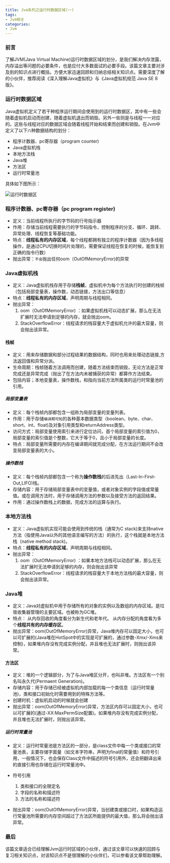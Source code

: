 ```yaml
---
title: Jvm系列之运行时数据区域(一)
tags:
- Jvm相关
categories:
- Jvm
---
```


### 前言

了解JVM(Java Virtual Machine)运行时数据区域的划分，是我们解决内存泄露，内存溢出等问题的必要条件，也是应付大多数面试的必要手段。该篇文章主要对涉及到的知识点进行概括。方便大家迅速回顾和归纳总结相关知识点。需要深度了解的小伙伴，推荐阅读《深入理解Java虚拟机》与《Java虚拟机规范 Java SE 8版》。

### 运行时数据区域

Java虚拟机定义了若干种程序运行期间会使用到的运行时数据区，其中有一些会随着虚拟机启动而创建，随着虚拟机退出而销毁。另外一些则是与线程一一对应的。这些与线程对应的数据区域会随着线程开始和结束而创建和销毁。在Jvm中定义了以下`六`种数据结构的划分：

- 程序计数器、pc寄存器（program counter)
- Java虚拟机栈
- 本地方法栈
- Java堆
- 方法区
- 运行时常量池

具体如下图所示：

![运行时数据区](https://user-gold-cdn.xitu.io/2019/6/3/16b1db25575818cd?w=592&h=445&f=png&s=51144)

### 程序计数器、pc寄存器（pc program register)

- 定义：当前线程所执行的字节码的行号指示器
- 作用：存储当前线程需要执行的字节码指令，控制程序的分支、循环、跳转、异常处理、线程恢复等基础功能。
- 特点：**线程私有的内存区域**，每个线程都拥有独立的程序计数器（因为多线程操作，是通过CPU切换时间片处理的，需要保证线程在恢复的时候，能恢复到正确的指令行数）
- 抛出异常：`不会`抛出任何oom（OutOfMemoryError)的异常

### Java虚拟机栈

- 定义：Java虚拟机栈存用于存储**栈帧**，虚拟机中为每个方法执行时创建的栈帧（包括局部变量表，操作数，动态链接，方法出口等信息）
- 特点：**线程私有的内存区域**，声明周期与线程相同。
- 抛出异常：
    1. oom（OutOfMemoryError) ：如果虚拟机栈可以动态扩展，那么在无法扩展时无法申请到足够的内存，就会抛出oom。
    2. StackOverflowError：线程请求的栈容量大于虚拟机允许的最大容量，则会抛出该异常。

#### 栈帧

- 定义：用来存储数据和部分过程结果的数据结构，同时也用来处理动态链接,方法返回值和异常分派。
- 生命周期：栈帧随着方法调用而创建，随着方法结束而销毁，无论方法是正常完成还是异常完成（抛出了在方法内未被捕获的异常）都算作方法结束。
- 包括内容；本地变量表，操作数栈，和指向当前方法所属类的运行时常量池的引用。

##### 局部变量表

- 定义：每个栈帧内部都包含一组称为局部变量的变量列表。
- 作用：用于存储`编译期可知`的各种基本数据类型（boolean、byte、char、short、int、float)及对象引用类型和returnAddress类型。
- 访问方式：局部变量使用索引来进行定位访问，首个局部变量的索引值为0，局部变量的索引值是个整数，它大于等于0，且小于局部变量的长度。
- 特点：局部变量所需要的内存在编译期间就完成分配，在方法运行期间不会改变局部变量表的大小。

##### 操作数栈

- 定义：每个栈帧内部都包含一个称为**操作数栈**的后进先出（Last-In-First-Out,LIFO)栈。
- 存储内容：用于存储局部变量表中的变量值，或者对象实例的字段值或常量值。或在调用方法时，用于存储调用方法的参数以及接受方法的返回结果。
- 作用：通过操作数栈上的数据，完成方法的运算与执行。

### 本地方法栈

- 定义：Java虚拟机实现可能会使用到传统的栈（通常为C stack)来支持native方法（指使用Java以外的其他语言编写的方法）的执行，这个栈就是本地方法栈（native method stack)。
- 特点：**线程私有的内存区域**，声明周期与线程相同。
- 抛出异常：
    1. oom（OutOfMemoryError) ：如果本地方法栈可以动态扩展，那么在无法扩展时无法申请到足够的内存，则会抛出该异常
    2. StackOverflowError：线程请求的栈容量大于本地方法栈的最大容量，则会抛出该异常。

### Java堆

- 定义：Java对虚拟机中用于存储所有的对象的实例以及数组的内存区域。是垃圾收集器管理的主要区域。也被称为GC堆。
- 特点： 从内存回收的角度看分为新生代和老年代。 从内存分配的角度看为多个**线程共有的内存缓存区**。
- 抛出异常：oom(OutOfMemoryError)异常，Java堆内存可以固定大小，也可以可扩展的(Java堆在HotSpot中的实现是可扩展的，通过参数-Xmx/-Xms来控制)，如果堆内存没有完成实例分配，并且堆也无法扩展时，则抛出该异常。

#### 方法区

- 定义：堆的一个逻辑部分，为了与Java堆区分开，也叫非堆。方法区有一个别名叫永久代(Permaent Generation)。
- 存储内容：用于存储已经被虚拟机内部加载的每一个类信息（运行时常量池)，类和接口初始化时需要用到的特殊方法等。
- 创建时机：虚拟机启动的时候就会创建
- 抛出异常：oom(OutOfMemoryError)异常，方法区内存可以固定大小，也可以可扩展的(通过-XX:MaxPermSize配置)。如果堆内存没有完成实例分配，并且堆也无法扩展时，则抛出该异常。

##### 运行时常量池

- 定义：运行时常量池是方法区的一部分，是class文件中每一个类或接口的常量池表，主要存储字面量（如文本字符串，声明为final的常量值）和符号引用，一般情况下，也会保存Class文件中描述的符号引用外，还会把翻译出来的直接引用也存储在运行时常量池中。

- 符号引用
    1. 类和接口的全限定名
    2. 字段的名称和描述符
    3. 方法的名称和描述符

- 抛出异常：oom(OutOfMemoryError)异常，当创建类或接口时，如果构造运行常量池所需要的内存空间超过了方法区所能提供的最大值，那么将会抛出该异常。

### 最后

该篇文章适合已经理解Jvm运行时区域的小伙伴，通过该文章可以快速的回顾与复习相关知识点，对该知识点不是很理解的小伙伴们，可以参看该文章帮助理解。
